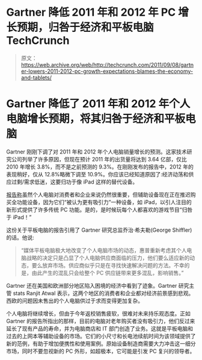 # Gartner 降低 2011 年和 2012 年 PC 增长预期，归咎于经济和平板电脑 TechCrunch

> 原文：<https://web.archive.org/web/http://techcrunch.com/2011/09/08/gartner-lowers-2011-2012-pc-growth-expectations-blames-the-economy-and-tablets/>

# Gartner 降低了 2011 年和 2012 年个人电脑增长预期，将其归咎于经济和平板电脑

Gartner 刚刚下调了对 2011 年和 2012 年个人电脑销量增长的预测。这家技术研究公司列举了许多原因，但现在预计 2011 年的出货量将达到 3.64 亿部，仅比 2010 年增长 3.8%，而不是之前预测的 9.3%。在刚刚发布的报告中，2012 年的表现稍好，仅从 12.8%略微下调至 10.9%。你应该已经知道原因了:经济动荡和供应过剩/需求低迷，这要归功于像 iPad 这样的替代设备。

[报告称](https://web.archive.org/web/20230203075958/http://www.gartner.com/it/page.jsp?id=1786014)虽然个人电脑对消费者和企业来说仍然很重要，但辅助设备现在正在推迟购买全功能设备，因为它们“被认为更有吸引力”一种设备，如 iPad，以引人注目的新形式提供了许多传统 PC 功能。是的，是时候玩每个人都喜欢的游戏节目“归咎于 iPad！”

这份关于平板电脑的报告引用了 Gartner 研究总监乔治·希夫勒(George Shiffler)的话。他说:

> “媒体平板电脑极大地改变了个人电脑市场的动态，惠普重新考虑其个人电脑战略的决定只是凸显了个人电脑供应商面临的压力，他们要么适应新的动态，要么放弃市场。供应商似乎只是在寻找快速解决问题的方法。不幸的是，由此产生的混乱只会给整个 PC 供应链带来更多混乱，影响销售。”

Gartner 还在美国和欧洲部分地区陷入困境的经济中看到了迹象。Gartner 研究主管 stats Ranjit Atwal 表示，这两个地区的消费者和企业都对经济前景感到悲观。西欧的问题因未售出的个人电脑供过于求而变得更加复杂。

个人电脑将继续增长，但由于今年返校销售疲软，很难对未来持乐观态度。正如 Gartner 的报告所指出的那样，目前的电脑对老年购买者没有吸引力，他们反过来延长了现有产品的寿命，并为电脑商店和 IT 部门创造了业务。这就是平板电脑和过去的上网本等辅助设备的市场。它们的小尺寸和长电池续航时间为该领域提供了新的范例，有助于增加便携性和使用案例。原始设备制造商需要大力冲击这一细分市场，同时不要忽视新的 PC 外形，如超极本，它可能是引发 PC 复兴的领导者。